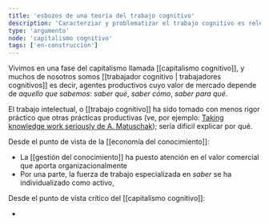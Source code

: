 ```yaml
---
title: 'esbozos de una teoría del trabajo cognitivo'
description: 'Caracterziar y problematizar el trabajo cognitivo es relevante para entender su práctica y desarrollo histórico'
type: 'argumento'
node: 'capitalismo cognitivo'
tags: ['en-construcción']
---
```


Vivimos en una fase del capitalismo llamada [[capitalismo cognitivo]], y muchos de nosotros somos [[trabajador cognitivo | trabajadores cognitivos]] es decir, agentes productivos cuyo valor de mercado depende de *aquello que sabemos*: *saber qué*, *saber cómo*, *saber para qué*.

El trabajo intelectual, o [[trabajo cognitivo]] ha sido tomado con menos rigor práctico que otras prácticas productivas (ve, por ejemplo: [Taking knowledge work seriously de A. Matuschak](https://notes.andymatuschak.org/z5opHsGrNmCib7YQfLv6XbYURzZgZmx4Mrh5y)); sería difícil explicar por qué.

Desde el punto de vista de la [[economía del conocimiento]]:

- La [[gestión del conocimiento]] ha puesto atención en el valor comercial que aporta organizacionalmente
- Por una parte, la fuerza de trabajo especializada en *saber* se ha individualizado como activo, 

Desde el punto de vista crítico del [[capitalismo cognitivo]]:

- 